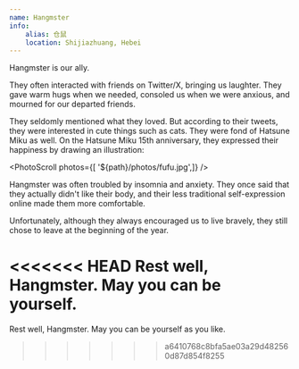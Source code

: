 ```yaml
---
name: Hangmster
info:
    alias: 仓鼠
    location: Shijiazhuang, Hebei
---
```


Hangmster is our ally.

They often interacted with friends on Twitter/X, bringing us laughter. They gave warm hugs when we needed, consoled us when we were anxious, and mourned for our departed friends.

They seldomly mentioned what they loved. But according to their tweets, they were interested in cute things such as cats. They were fond of Hatsune Miku as well. On the Hatsune Miku 15th anniversary, they expressed their happiness by drawing an illustration:

<PhotoScroll photos={[ '${path}/photos/fufu.jpg',]} />  

Hangmster was often troubled by insomnia and anxiety. They once said that they actually didn't like their body, and their less traditional self-expression online made them more comfortable.

Unfortunately, although they always encouraged us to live bravely, they still chose to leave at the beginning of the year.

<<<<<<< HEAD
Rest well, Hangmster. May you can be yourself.
=======
Rest well, Hangmster. May you can be yourself as you like.
>>>>>>> a6410768c8bfa5ae03a29d482560d87d854f8255

